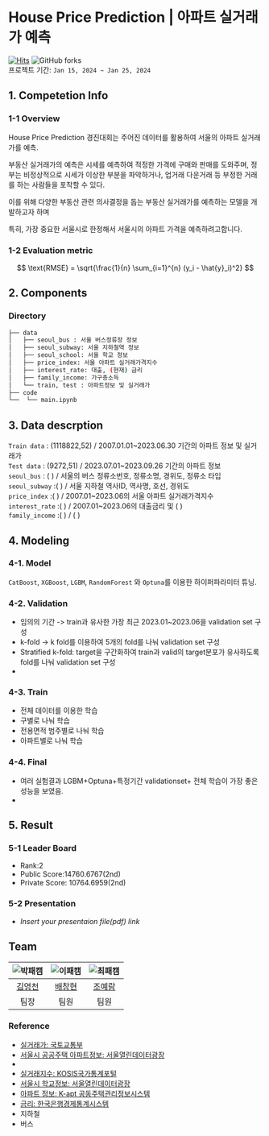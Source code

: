 # House Price Prediction | 아파트 실거래가 예측
[![Hits](https://hits.seeyoufarm.com/api/count/incr/badge.svg?url=https%3A%2F%2Fgithub.com%2FBae-ChangHyun%2Fapart_price_predict&count_bg=%23003BE7&title_bg=%23555555&icon=github.svg&icon_color=%23E7E7E7&title=hits&edge_flat=false)](https://hits.seeyoufarm.com)
![GitHub forks](https://img.shields.io/github/forks/Bae-ChangHyun/apart_price_predict) <br>
프로젝트 기간: `Jan 15, 2024 ~ Jan 25, 2024`

## 1. Competetion Info

### 1-1 Overview

House Price Prediction 경진대회는 주어진 데이터를 활용하여 서울의 아파트 실거래가를 예측.

부동산 실거래가의 예측은 시세를 예측하여 적정한 가격에 구매와 판매를 도와주며, 정부는 비정상적으로 시세가 이상한 부분을 파악하거나, 업거래 다운거래 등 부정한 거래를 하는 사람들을 포착할 수 있다.

이를 위해 다양한 부동산 관련 의사결정을 돕는 부동산 실거래가를 예측하는 모델을 개발하고자 하며 

특히, 가장 중요한 서울시로 한정해서 서울시의 아파트 가격을 예측하려고합니다.

### 1-2 Evaluation metric

$$ \text{RMSE} = \sqrt{\frac{1}{n} \sum_{i=1}^{n} (y_i - \hat{y}_i)^2} $$

## 2. Components

### Directory
```bash
├── data                    
│   ├── seoul_bus : 서울 버스정류장 정보
│   ├── seoul_subway: 서울 지하철역 정보
│   ├── seoul_school: 서울 학교 정보 
│   ├── price_index: 서울 아파트 실거래가격지수  
│   ├── interest_rate: 대출, (현재) 금리
│   ├── family_income: 가구총소득
│   └── train, test : 아파트정보 및 실거래가   
├── code
└──  └── main.ipynb
```

## 3. Data descrption

`Train data`
: (1118822,52) / 2007.01.01~2023.06.30 기간의 아파트 정보 및 실거래가 <br>
`Test data`
: (9272,51) / 2023.07.01~2023.09.26 기간의 아파트 정보 <br>
`seoul_bus`
: (       ) / 서울의 버스 정류소번호, 정류소명, 경위도, 정류소 타입 <br>
`seoul_subway`
:(        ) / 서울 지하철 역사ID, 역사명, 호선, 경위도 <br>
`price_index`
:(        ) / 2007.01~2023.06의 서울 아파트 실거래가격지수 <br>
`interest_rate`
:(        ) / 2007.01~2023.06의 대출금리 및 (   ) <br>
`family_income`
:(        )  / ( )  
 
## 4. Modeling

### 4-1. Model
`CatBoost`, `XGBoost`, `LGBM`, `RandomForest` 와 `Optuna`를 이용한 하이퍼파라미터 튜닝.

### 4-2. Validation
- 임의의 기간 -> train과 유사한 가장 최근 2023.01~2023.06을 validation set 구성
- k-fold -> k fold를 이용하여 5개의 fold를 나눠 validation set 구성
- Stratified k-fold: target을 구간화하여 train과 valid의 target분포가 유사하도록 fold를 나눠 validation set 구성
- 
### 4-3. Train
- 전체 데이터를 이용한 학습
- 구별로 나눠 학습
- 전용면적 범주별로 나눠 학습
- 아파트별로 나눠 학습

### 4-4. Final
- 여러 실험결과 LGBM+Optuna+특정기간 validationset+ 전체 학습이 가장 좋은 성능을 보였음.
- 
## 5. Result

### 5-1 Leader Board
- Rank:2
- Public Score:14760.6767(2nd)
- Private Score: 10764.6959(2nd)

### 5-2 Presentation
- _Insert your presentaion file(pdf) link_

## Team
| ![박패캠](https://avatars.githubusercontent.com/u/156163982?v=4) | ![이패캠](https://avatars.githubusercontent.com/u/156163982?v=4) | ![최패캠](https://avatars.githubusercontent.com/u/156163982?v=4) |
| :--------------------------------------------------------------: | :--------------------------------------------------------------: | :--------------------------------------------------------------: | 
|            [김영천](https://github.com/dudcjs2779)             |            [배창현](https://github.com/Bae-ChangHyun)             |            [조예람](https://github.com/huB-ram)             |       
|                            팀장                             |                            팀원                             |                            팀원                             |    

### Reference
- [실거래가: 국토교통부](https://www.kiep.go.kr/menu.es?mid=a10602010000)
- [서울시 공공주택 아파트정보: 서울열린데이터광장](https://data.seoul.go.kr/dataList/OA-15818/S/1/datasetView.do)
- [서울시 가구총소득: 서울열린데이터광장]: 서울열린데이터광장(https://data.seoul.go.kr/dataList/DT201013B022/S/2/datasetView.do)
- [실거래지수: KOSIS국가통계포털](https://kosis.kr/statHtml/statHtml.do?orgId=408&tblId=DT_KAB_11672_S1)
- [서울시 학교정보: 서울열린데이터광장](https://data.seoul.go.kr/dataList/OA-20502/S/1/datasetView.do)
- [아파트 정보: K-apt 공동주택관리정보시스템](https://www.k-apt.go.kr/board/boardList.do?board_type=03)
- [금리: 한국은행경제통계시스템](https://ecos.bok.or.kr/#/)
- 지하철
- 버스
